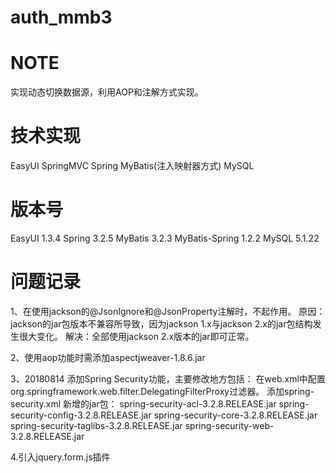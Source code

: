 auth_mmb3
=========

NOTE
=========
实现动态切换数据源，利用AOP和注解方式实现。

技术实现
=========
EasyUI
SpringMVC
Spring
MyBatis(注入映射器方式)
MySQL

版本号
==============
EasyUI 1.3.4
Spring 3.2.5
MyBatis 3.2.3
MyBatis-Spring 1.2.2
MySQL 5.1.22



问题记录
=========
1、在使用jackson的@JsonIgnore和@JsonProperty注解时，不起作用。
原因：jackson的jar包版本不兼容所导致，因为jackson 1.x与jackson 2.x的jar包结构发生很大变化。
解决：全部使用jackson 2.x版本的jar即可正常。

2、使用aop功能时需添加aspectjweaver-1.8.6.jar

3、20180814
添加Spring Security功能，主要修改地方包括：
在web.xml中配置org.springframework.web.filter.DelegatingFilterProxy过滤器。
添加spring-security.xml
新增的jar包：
spring-security-acl-3.2.8.RELEASE.jar
spring-security-config-3.2.8.RELEASE.jar
spring-security-core-3.2.8.RELEASE.jar
spring-security-taglibs-3.2.8.RELEASE.jar
spring-security-web-3.2.8.RELEASE.jar

4.引入jquery.form.js插件



